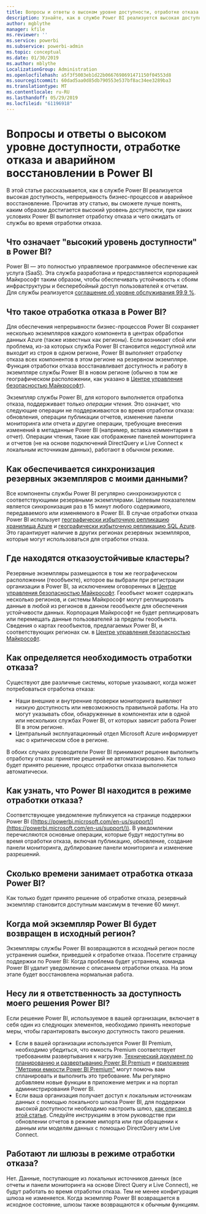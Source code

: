 ```yaml
---
title: Вопросы и ответы о высоком уровне доступности, отработке отказа и аварийном восстановлении в Power BI
description: Узнайте, как в службе Power BI реализуется высокая доступность, непрерывность бизнес-процессов и аварийное восстановление.
author: mgblythe
manager: kfile
ms.reviewer: ''
ms.service: powerbi
ms.subservice: powerbi-admin
ms.topic: conceptual
ms.date: 01/30/2019
ms.author: mblythe
LocalizationGroup: Administration
ms.openlocfilehash: a5f3f5003eb1d22b0667698691471150f04553d8
ms.sourcegitcommit: 60dad5aa0d85db790553e537bf8ac34ee3289ba3
ms.translationtype: MT
ms.contentlocale: ru-RU
ms.lasthandoff: 05/29/2019
ms.locfileid: "61196918"
---
```

# <a name="power-bi-high-availability-failover-and-disaster-recovery-faq"></a>Вопросы и ответы о высоком уровне доступности, отработке отказа и аварийном восстановлении в Power BI

В этой статье рассказывается, как в службе Power BI реализуется высокая доступность, непрерывность бизнес-процессов и аварийное восстановление. Прочитав эту статью, вы сможете лучше понять, каким образом достигается высокий уровень доступности, при каких условиях Power BI выполняет отработку отказа и чего ожидать от службы во время отработки отказа.

## <a name="what-does-high-availability-mean-for-power-bi"></a>Что означает "высокий уровень доступности" в Power BI?

Power BI — это полностью управляемое программное обеспечение как услуга (SaaS).  Эта служба разработана и предоставляется корпорацией Майкрософт таким образом, чтобы обеспечивать устойчивость к сбоям инфраструктуры и бесперебойный доступ пользователей к отчетам.  Для службы реализуется [соглашение об уровне обслуживания 99,9 %](http://www.microsoftvolumelicensing.com/DocumentSearch.aspx?Mode=3&DocumentTypeId=37).

## <a name="what-is-a-power-bi-failover"></a>Что такое отработка отказа в Power BI?

Для обеспечения непрерывности бизнес-процессов Power BI сохраняет несколько экземпляров каждого компонента в центрах обработки данных Azure (также известных как регионы). Если возникает сбой или проблема, из-за которых служба Power BI становится недоступной или выходит из строя в одном регионе, Power BI выполняет отработку отказа всех компонентов в этом регионе на резервном экземпляре. Функция отработки отказа восстанавливает доступность и работу в экземпляре службы Power BI в новом регионе (обычно в том же географическом расположении, как указано в [Центре управления безопасностью Майкрософт](https://www.microsoft.com/TrustCenter/CloudServices/business-application-platform/data-location)).

Экземпляр службы Power BI, для которого выполняется отработка отказа, поддерживает только _операции чтения_. Это означает, что следующие операции не поддерживаются во время отработки отказа: обновления, операции публикации отчетов, изменение панели мониторинга или отчета и другие операции, требующие внесения изменений в метаданные Power BI (например, вставка комментария в отчет).  Операции чтения, такие как отображение панелей мониторинга и отчетов (не на основе подключений DirectQuery и Live Connect к локальным источникам данных), работают в обычном режиме.

## <a name="how-are-backup-instances-kept-in-sync-with-my-data"></a>Как обеспечивается синхронизация резервных экземпляров с моими данными?

Все компоненты службы Power BI регулярно синхронизируются с соответствующими резервными экземплярами. Целевым показателем является синхронизация раз в 15 минут любого содержимого, передаваемого или изменяемого в Power BI. В случае отработки отказа Power BI использует [географически избыточную репликацию хранилища Azure](/azure/storage/common/storage-redundancy-grs) и [географически избыточную репликацию SQL Azure](/azure/sql-database/sql-database-active-geo-replication). Это гарантирует наличие в других регионах резервных экземпляров, которые могут использоваться для отработки отказа.

## <a name="where-are-the-failover-clusters-located"></a>Где находятся отказоустойчивые кластеры?

Резервные экземпляры размещаются в том же географическом расположении (геообъекте), которое вы выбрали при регистрации организации в Power BI, за исключением оговоренных в [Центре управления безопасностью Майкрософт](https://www.microsoft.com/TrustCenter/CloudServices/business-application-platform/data-location). Геообъект может содержать несколько регионов, и системы Майкрософт могут реплицировать данные в любой из регионов в данном геообъекте для обеспечения устойчивости данных. Корпорация Майкрософт не будет реплицировать или перемещать данные пользователей за пределы геообъекта. Сведения о картах геообъектов, предлагаемых Power BI, и соответствующих регионах см. в [Центре управления безопасностью Майкрософт](https://www.microsoft.com/TrustCenter/CloudServices/business-application-platform/data-location).

## <a name="how-does-microsoft-decide-to-failover"></a>Как определяется необходимость отработки отказа?

Существуют две различные системы, которые указывают, когда может потребоваться отработка отказа:

- Наши внешние и внутренние проверки мониторинга выявляют низкую доступность или невозможность правильной работы. На это могут указывать сбои, обнаруженные в компонентах или в одной или нескольких службах Power BI, от которых зависит работа Power BI в этом регионе.
- Центральный эксплуатационный отдел Microsoft Azure информирует нас о критическом сбое в регионе.

В обоих случаях руководители Power BI принимают решение выполнить отработку отказа: принятие решений не автоматизировано. Как только будет принято решение, процесс отработки отказа выполняется автоматически.

## <a name="how-do-i-know-power-bi-is-now-in-failover-mode"></a>Как узнать, что Power BI находится в режиме отработки отказа?

Соответствующее уведомление публикуется на странице поддержки Power BI ([https://powerbi.microsoft.com/en-us/support/](https://powerbi.microsoft.com/en-us/support/)). В уведомлении перечисляются основные операции, которые будут недоступны во время отработки отказа, включая публикацию, обновление, создание панели мониторинга, дублирование панели мониторинга и изменение разрешений.

## <a name="how-long-does-it-take-power-bi-to-fail-over"></a>Сколько времени занимает отработка отказа Power BI?

Как только будет принято решение об отработке отказа, резервный экземпляр становится доступным максимум в течение 60 минут.

## <a name="when-does-my-power-bi-instance-return-to-the-original-region"></a>Когда мой экземпляр Power BI будет возвращен в исходный регион?

Экземпляры службы Power BI возвращаются в исходный регион после устранения ошибки, приведшей к отработке отказа. Посетите страницу поддержки по Power BI: Когда проблема будет устранена, команда Power BI удалит уведомление с описанием отработки отказа. На этом этапе будет восстановлена нормальная работа.

## <a name="am-i-responsible-for-the-availability-of-my-power-bi-solution"></a>Несу ли я ответственность за доступность моего решения Power BI?

Если решение Power BI, используемое в вашей организации, включает в себя один из следующих элементов, необходимо принять некоторые меры, чтобы гарантировать высокую доступность такого решения.

- Если в вашей организации используется Power BI Premium, необходимо убедиться, что емкость Premium соответствует требованиям развертывания к нагрузке.  [Технический документ по планированию и развертыванию Power BI Premium](https://aka.ms/Premium-Capacity-Planning-Deployment) и [приложение "Метрики емкости Power BI Premium"](service-admin-premium-monitor-capacity.md) могут помочь вам спланировать и выполнить это требование. Мы регулярно добавляем новые функции в приложение метрик и на портал администрирования Power BI.
- Если ваша организация получает доступ к локальным источникам данных с помощью локального шлюза Power BI, для поддержки высокой доступности необходимо настроить шлюз, [как описано в этой статье](service-gateway-high-availability-clusters.md). Следуйте инструкциям в этом руководстве при обновлении отчетов в режиме импорта или при обращении к данным или моделям данных с помощью DirectQuery или Live Connect.

## <a name="will-gateways-function-when-in-failover-mode"></a>Работают ли шлюзы в режиме отработки отказа?

Нет. Данные, поступающие из локальных источников данных (все отчеты и панели мониторинга на основе Direct Query и Live Connect), не будут работать во время отработки отказа. Тем не менее конфигурация шлюза не изменяется. Когда экземпляр Power BI возвращается в исходное состояние, шлюзы также возвращаются к обычным функциям.
